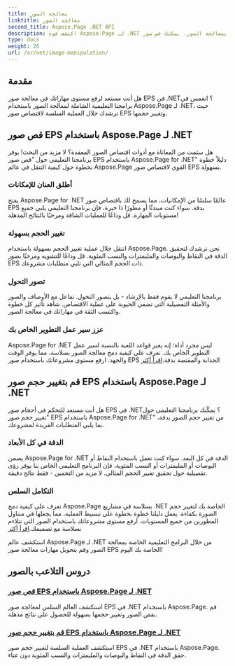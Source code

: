 ```yaml
---
title: معالجة الصور
linktitle: معالجة الصور
second_title: Aspose.Page .NET API
description: اكتشف قوة Aspose.Page لـ .NET من خلال البرامج التعليمية الخاصة بمعالجة الصور. يمكنك قص صور EPS وتغيير حجمها بسهولة للحصول على نتائج مذهلة ودقيقة.
type: docs
weight: 26
url: /ar/net/image-manipulation/
---
```

## مقدمة

هل أنت مستعد لرفع مستوى مهاراتك في معالجة صور EPS في .NET؟ انغمس في برامجنا التعليمية الشاملة لمعالجة الصور باستخدام Aspose.Page لـ .NET، حيث نرشدك خلال العملية السلسة لاقتصاص صور EPS وتغيير حجمها.

## قص صور EPS باستخدام Aspose.Page لـ .NET
هل سئمت من المعاناة مع أدوات اقتصاص الصور المعقدة؟ لا مزيد من البحث! يوفر برنامجنا التعليمي حول "قص صور EPS باستخدام Aspose.Page for .NET" دليلاً خطوة بخطوة حول كيفية التنقل في عالم Aspose.Page القوي لاقتصاص صور EPS بسهولة.

### أطلق العنان للإمكانات
يفتح Aspose.Page for .NET عالمًا سلسًا من الإمكانيات، مما يسمح لك باقتصاص صور EPS بدقة. سواء كنت مبتدئًا أو مطورًا ذا خبرة، فإن برنامجنا التعليمي يلبي جميع مستويات المهارة. قل وداعًا للعمليات الشاقة ومرحبًا بالنتائج المذهلة!

### تغيير الحجم بسهولة
انتقل خلال عملية تغيير الحجم بسهولة باستخدام Aspose.Page. نحن نرشدك لتحقيق الدقة في النقاط والبوصات والمليمترات والنسب المئوية. قل وداعًا للتشويه ومرحبًا بصور EPS ذات الحجم المثالي التي تلبي متطلبات مشروعك.

### تصور التحول
برنامجنا التعليمي لا يقوم فقط بالإرشاد - بل يتصور التحول. تفاعل مع الأوصاف والصور والأمثلة التفصيلية التي تضفي الحيوية على عملية الاقتصاص. شاهد تأثير كل خطوة واكتسب الثقة في مهاراتك في معالجة الصور.

### عزز سير عمل التطوير الخاص بك
 Aspose.Page for .NET ليس مجرد أداة؛ إنه يغير قواعد اللعبة بالنسبة لسير عمل التطوير الخاص بك. تعرف على كيفية دمج معالجة الصور بسلاسة، مما يوفر الوقت والجهد. ارفع مستوى مشروعاتك باستخدام صور EPS الجذابة والمقتصة بدقة.[اقرأ أكثر](./crop-eps-images/)

## قم بتغيير حجم صور EPS باستخدام Aspose.Page لـ .NET
هل أنت مستعد للتحكم في أحجام صور EPS في .NET؟ يمكّنك برنامجنا التعليمي حول "تغيير حجم صور EPS باستخدام Aspose.Page for .NET" من تغيير حجم الصور بدقة، بما يلبي المتطلبات الفريدة لمشروعك.

### الدقة في كل الأبعاد
يضمن Aspose.Page for .NET الدقة في كل البعد. سواء كنت تعمل باستخدام النقاط أو البوصات أو المليمترات أو النسب المئوية، فإن البرنامج التعليمي الخاص بنا يوفر رؤى تفصيلية حول تحقيق تغيير الحجم المثالي. لا مزيد من التخمين - فقط نتائج دقيقة.

### التكامل السلس
 تعرف على كيفية دمج Aspose.Page بسلاسة في مشاريع .NET الخاصة بك لتغيير حجم الصورة بكفاءة. يعمل دليلنا خطوة بخطوة على تبسيط العملية، مما يجعلها في متناول المطورين من جميع المستويات. ارفع مستوى مشروعاتك باستخدام الصور التي تتلاءم بسلاسة مع تصميمك.[اقرأ أكثر](./resize-eps-images/)

استكشف عالم Aspose.Page لـ .NET من خلال البرامج التعليمية الخاصة بمعالجة الصور وقم بتحويل مهارات معالجة صور EPS الخاصة بك اليوم!
## دروس التلاعب بالصور
### [قص صور EPS باستخدام Aspose.Page لـ .NET](./crop-eps-images/)
استكشف العالم السلس لمعالجة صور EPS في .NET باستخدام Aspose.Page. قم بقص الصور وتغيير حجمها بسهولة للحصول على نتائج مذهلة.
### [قم بتغيير حجم صور EPS باستخدام Aspose.Page لـ .NET](./resize-eps-images/)
استكشف العملية السلسة لتغيير حجم صور EPS في .NET باستخدام Aspose.Page. حقق الدقة في النقاط والبوصات والمليمترات والنسب المئوية دون عناء.